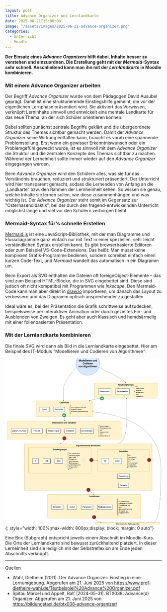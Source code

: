 ```yaml
---
layout: post
title: Advance Organizer und Lernlandkarte
date: 2025-06-21T15:00:00
image: "/assets/images/2025-06-21-advance-organizer.png"
categories:
  - Unterricht
  - Moodle
---
```

**Der Einsatz eines *Advance Organizers* hilft dabei, Inhalte besser zu verstehen und einzuordnen. Die Erstellung geht mit der *Mermaid*-Syntax sehr schnell. Anschließend kann man ihn mit der *Lernlandkarte* in Moodle kombinieren.**

### Mit einem Advance Organizer arbeiten
Der Begriff *Advance Organizer* wurde von dem Pädagogen David Ausubel geprägt. Damit ist eine strukturierende Einstiegshilfe gemeint, die vor der eigentlichen Lernphase präsentiert wird. Sie aktiviert das Vorwissen, verknüpft Lerninhalte sinnvoll und entwickelt eine mentale Landkarte für das neue Thema, an der sich Schüler orientieren können.

Dabei sollten zunächst zentrale Begriffe geklärt und die übergeordnete Struktur des Themas sichtbar gemacht werden. Damit der *Advance Organizer* seine Wirkung entfalten kann, braucht es vorab eine spannende Problemstellung. Erst wenn ein gewisser Erkenntniswunsch oder ein Problemgefühl geweckt wurde, ist es sinnvoll mit dem *Advance Organizer* die Struktur und die zentralen Konzepte des Themas sichtbar zu machen. Während der Lerneinheit sollte immer wieder auf den *Advance Organizer* eingegangen werden.

Beim *Advance Organizer* wird den Schülern alles, was sie für das Verständnis brauchen, reduziert und strukturiert präsentiert. Der Unterricht wird hier transparent gemacht, sodass die Lernenden von Anfang an die „Landkarte“ bzw. den Rahmen der Lernheinheit sehen. So wissen sie genau, welche Inhalte sie lernen sollen, wie diese zusammenhängen und was wichtig ist. Der *Advance Organizer* steht somit im Gegensatz zur "Osterhasendidaktik", bei der durch den fragend-entwickelnden Unterricht möglichst lange und viel vor den Schülern verborgen bleibt. 

### Mermaid-Syntax für's schnelle Erstellen

[Mermaid.js](https://mermaid.js.org/intro/) ist eine JavaScript-Bibliothek, mit der man Diagramme und Flussdiagramme ganz einfach nur mit Text in einer speziellen, sehr leicht verständlichen Syntax erstellen kannt. Es gibt browserbasierte Editoren oder zum Beispiel VS-Code-Extensions. Das heißt: Man musst keine komplexen Grafik-Programme bedienen, sondern schreibst einfach einen kurzen Code-Text, und *Mermaid* wandelt das automatisch in ein Diagramm um.

Beim Export als SVG enthalten die Dateien oft foreignObject-Elemente – das sind zum Beispiel HTML-Blöcke, die in SVG eingebettet sind. Diese sind jedoch oft nicht kompatibel mit Programmen wie *Inkscape*. Den Mermaid-Code kann man aber direkt in [draw.io](https://www.drawio.com/) importieren, um danach das Layout zu verbessern und das Diagramm optisch ansprechender zu gestalten. 

Ideal wäre es, bei der Präsentation die Grafik schrittweise aufzudecken, beispielsweise per interaktiver Animation oder durch gezieltes Ein- und Ausblenden von Zweigen. Es geht aber auch klassisch und hemdsärmelig mit einer folienbasierten Präsentation.

### Mit der Lernlandkarte kombinieren

Die finale SVG wird dann als Bild in die Lernlandkarte eingebettet. Hier am Beispiel des IT-Moduls "Modellieren und Codieren von Algorithmen":

[![Screenshot KlassenMixer](/assets/images/2025-06-21-advance-organizer.png)](/assets/images/2025-06-21-advance-organizer.png){: style="width: 100%;max-width: 800px;display: block; margin: 0 auto"}

Eine Box (Subgraph) entspricht jeweils einem Abschnitt im Moodle-Kurs. Die Orte der Lernlandkarte sind bewusst zurückhaltend platziert. In dieser Lerneinheit sind sie lediglich mit der Selbstreflexion am Ende jeden Abschnitts verknüpft.

---
Quellen
- Wahl, Diethelm (2011). Der Advance Organizer: Einstieg in eine Lernumgebung. Abgerufen am 21. Juni 2025 von <a
            href="https://www.prof-diethelm-wahl.de/Textbeispiel%20Advance%20Organizer.pdf">https://www.prof-diethelm-wahl.de/Textbeispiel%20Advance%20Organizer.pdf</a>
- Spitau Marcel und Appelt, Ralf (2024-05-31). BTX038: Advance(d) Organizer. Abgerufen am 21. Juni 2025 von <a
            href="https://bildungstaxi.de/btx038-advance-organizer/">https://bildungstaxi.de/btx038-advance-organizer/</a>


